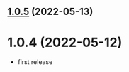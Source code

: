 ## [1.0.5](https://github.com/purocean/yank-note-extension/compare/extension-pop-preview-1.0.4...extension-pop-preview-1.0.5) (2022-05-13)



# 1.0.4 (2022-05-12)

* first release
